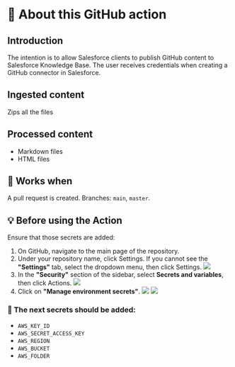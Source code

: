 # 🚀 About this GitHub action

## Introduction
The intention is to allow Salesforce clients to publish GitHub content to Salesforce Knowledge Base.
The user receives credentials when creating a GitHub connector in Salesforce.

## Ingested content
Zips all the files

## Processed content
- Markdown files
- HTML files

## 🤖 Works when
A pull request is created.
Branches: `main`, `master`.

## 💡 Before using the Action
Ensure that those secrets are added:

1. On GitHub, navigate to the main page of the repository.
2. Under your repository name, click  Settings. If you cannot see the **"Settings"** tab, select the dropdown menu, then click Settings.
    ![](https://github.com/user-attachments/assets/2dacddb0-f744-461a-a37f-b01d0d1ca476)
3. In the **"Security"** section of the sidebar, select **Secrets and variables**, then click Actions.
    ![](https://github.com/user-attachments/assets/b4ab13e7-b539-4f44-bf69-6cac3e0f9540)
4. Click on **"Manage environment secrets"**.
    ![](https://github.com/user-attachments/assets/1f2599c9-4b1f-447c-86c6-402e9b592d5c)
    ![](https://github.com/user-attachments/assets/e4645704-4a9c-448e-9d75-3762e4211480)


### 🔑 The next secrets should be added:
- `AWS_KEY_ID`
- `AWS_SECRET_ACCESS_KEY`
- `AWS_REGION`
- `AWS_BUCKET`
- `AWS_FOLDER`
